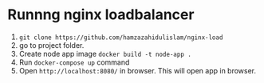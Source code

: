 <!-- @format -->

# Runnng nginx loadbalancer

1. `git clone https://github.com/hamzazahidulislam/nginx-load`
2. go to project folder.
3. Create node app image `docker build -t node-app .`
4. Run `docker-compose up` command
5. Open `http://localhost:8080/` in browser. This will open app in browser.
